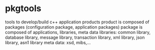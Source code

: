 pkgtools
========
tools to develop/build c++ application products
product is composed of packages (configuration package, application packages)
package is composed of applications, libraries, meta data
   libraries: common library, database library, message library, transaction library, xml library, json library, asn1 library
   meta data: xsd, mibs,...


